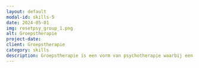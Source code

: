 ```yaml
---
layout: default
modal-id: skills-5
date: 2024-05-01
img: resetpsy_group_1.png
alt: Groepstherapie
project-date: 
client: Groepstherapie
category: skills
description: Groepstherapie is een vorm van psychotherapie waarbij een kleine groep individuen regelmatig samenkomt met een therapeut om te werken aan gedeelde therapeutische doelen. Het biedt een ondersteunende en interactieve omgeving waarin deelnemers van elkaars ervaringen kunnen leren, inzicht kunnen krijgen in hun eigen gedrag en copingstrategieën kunnen ontwikkelen. Als psycholoog met uitgebreide ervaring in groepstherapie heb ik het voorrecht gehad om talloze groepen van verschillende groottes en samenstellingen te begeleiden. Ik ben bedreven in het creëren van een veilige en inclusieve ruimte waar individuen zich op hun gemak voelen om hun gedachten en gevoelens te delen. Mijn ervaring heeft me uitgerust met de vaardigheden om groepsdynamiek effectief te beheren, zinvolle interacties te faciliteren en deelnemers te begeleiden naar positieve verandering en persoonlijke groei. Ik vind het ongelooflijk lonend om getuige te zijn van de kracht van groepsondersteuning en de transformerende impact die het kan hebben op het leven van individuen.
---
```

